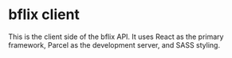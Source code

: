 # bflix client

This is the client side of the bflix API. It uses React as the primary framework, Parcel as the development server, and SASS styling.